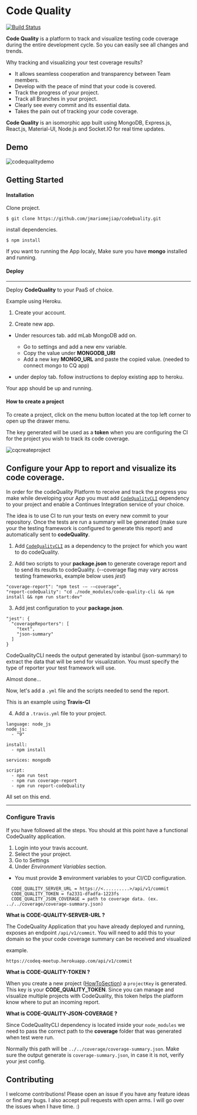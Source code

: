 # Code Quality

[![Build Status](https://travis-ci.org/jmariomejiap/codeQuality.svg?branch=master)](https://travis-ci.org/jmariomejiap/codeQuality)

**Code Quality** is a platform to track and visualize testing code coverage during the entire development cycle.
So you can easily see all changes and trends.

Why tracking and visualizing your test coverage results?

- It allows seamless cooperation and transparency between Team members.
- Develop with the peace of mind that your code is covered.
- Track the progress of your project.
- Track all Branches in your project.
- Clearly see every commit and its essential data.
- Takes the pain out of tracking your code coverage.

**Code Quality** is an isomorphic app built using MongoDB, Express.js, React.js, Material-UI, Node.js and Socket.IO for real time updates.

## Demo

![codequalitydemo](https://user-images.githubusercontent.com/22829270/39225292-4ce907f4-4800-11e8-97ff-ec988c895187.gif)

## Getting Started

#### Installation

Clone project.

```
$ git clone https://github.com/jmariomejiap/codeQuality.git
```

install dependencies.

```
$ npm install
```

If you want to running the App localy, Make sure you have **mongo** installed and running.

#### Deploy

---

Deploy **CodeQuality** to your PaaS of choice.

Example using Heroku.

1. Create your account.

2. Create new app.

- Under resources tab. add mLab MongoDB add on.

  - Go to settings and add a new env variable.

  * Copy the value under **MONGODB_URI**
  * Add a new key **MONGO_URL** and paste the copied value. (needed to connect mongo to CQ app)

- under deploy tab. follow instructions to deploy existing app to heroku.

Your app should be up and running.

#### How to create a project

To create a project, click on the menu button located at the top left corner to open up the drawer menu.

The key generated will be used as a **token** when you are configuring the CI for the project you wish to track its code coverage.

![cqcreateproject](https://user-images.githubusercontent.com/22829270/39227592-4f655f74-480e-11e8-96a8-d5cb083b6d00.gif)

## Configure your App to report and visualize its code coverage.

In order for the codeQuality Platform to receive and track the progress you make while developing your App you must add [`CodeQualityCLI`](https://github.com/jmariomejiap/codeQualityCLI) dependency to your project and enable a Continues Integration service of your choice.

The idea is to use CI to run your tests on every new commit to your repository. Once the tests are run a summary will be generated (make sure your the testing framework is configured to generate this report) and automatically sent to **codeQuality**.

1. Add [`CodeQualityCLI`](https://github.com/jmariomejiap/codeQualityCLI) as a dependency to the project for which you want to do codeQuality.

2. Add two scripts to your **package.json** to generate coverage report and to send its results to codeQuality.
   (--coverage flag may vary across testing frameworks, example below uses _jest_)

```
"coverage-report": "npm test -— -—coverage",
"report-codeQuality": "cd ./node_modules/code-quality-cli && npm install && npm run start:dev"
```

3. Add jest configuration to your **package.json**.

```
"jest": {
  "coverageReporters": [
    "text",
    "json-summary"
  ]
}
```

CodeQualityCLI needs the output generated by istanbul (json-summary) to extract the data that will be send for visualization. You must specify the type of reporter your test framework will use.

Almost done...

Now, let's add a `.yml` file and the scripts needed to send the report.

This is an example using **Travis-CI**

4.  Add a `.travis.yml` file to your project.

```
language: node_js
node_js:
  - "9"

install:
  - npm install

services: mongodb

script:
  - npm run test
  - npm run coverage-report
  - npm run report-codeQuality

```

All set on this end.

---

### Configure Travis

If you have followed all the steps. You should at this point have a functional CodeQuality application.

1. Login into your travis account.
2. Select the your project.
3. Go to Settings
4. Under _Environment Variables_ section.

- You must provide **3** environment variables to your CI/CD configuration.

```
  CODE_QUALITY_SERVER_URL = https://<..........>/api/v1/commit
  CODE_QUALITY_TOKEN = fa2331-dfadfa-1223fs
  CODE_QUALITY_JSON_COVERAGE = path to coverage data. (ex. ../../coverage/coverage-summary.json)
```

**What is CODE-QUALITY-SERVER-URL ?**

The CodeQuality Application that you have already deployed and running, exposes an endpoint `/api/v1/commit`.
You will need to add this to your domain so the your code coverage summary can be received and visualized

example.

`https://codeq-meetup.herokuapp.com/api/v1/commit`

**What is CODE-QUALITY-TOKEN ?**

When you create a new project ([HowToSection](#How-to-create-a-project)) a `projectKey` is generated. This key is your **CODE_QUALITY_TOKEN**. Since you can manage and visualize multiple projects with CodeQuality, this token helps the platform know where to put an incoming report.

**What is CODE-QUALITY-JSON-COVERAGE ?**

Since CodeQualityCLI dependency is located inside your `node_modules` we need to pass the correct path to the **coverage** folder that was generated when test were run.

Normally this path will be `../../coverage/coverage-summary.json`. Make sure the output generate is `coverage-summary.json`, in case it is not, verify your jest config.

## Contributing

I welcome contributions! Please open an issue if you have any feature ideas or find any bugs. I also accept pull requests with open arms. I will go over the issues when I have time. :)
